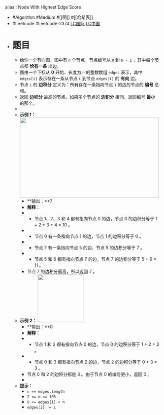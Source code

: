 alias:: Node With Highest Edge Score

- #Algorithm #Medium #[[图]] #[[哈希表]]
- #Leetcode #Leetcode-2374 [LC国际](https://leetcode.com/problems/node-with-highest-edge-score/) [LC中国](https://leetcode.cn/problems/node-with-highest-edge-score/)
- # 题目
	- 给你一个有向图，图中有 `n` 个节点，节点编号从 `0` 到 `n - 1` ，其中每个节点都 **恰有一条** 出边。
	- 图由一个下标从 **0** 开始、长度为 `n` 的整数数组 `edges` 表示，其中 `edges[i]` 表示存在一条从节点 `i` 到节点 `edges[i]` 的 **有向** 边。
	- 节点 `i` 的 **边积分** 定义为：所有存在一条指向节点 `i` 的边的节点的 **编号** 总和。
	- 返回 **边积分** 最高的节点。如果多个节点的 **边积分** 相同，返回编号 **最小** 的那个。
	-
	- **示例 1：**
	  		<img src="https://assets.leetcode.com/uploads/2022/06/20/image-20220620195403-1.png" style="width: 450px; height: 260px;">
		- **输出：**7
		- **解释：**
		- - 节点 1、2、3 和 4 都有指向节点 0 的边，节点 0 的边积分等于 1 + 2 + 3 + 4 = 10 。
		- - 节点 0 有一条指向节点 1 的边，节点 1 的边积分等于 0 。
		- - 节点 7 有一条指向节点 5 的边，节点 5 的边积分等于 7 。
		- - 节点 5 和 6 都有指向节点 7 的边，节点 7 的边积分等于 5 + 6 = 11 。
		- 节点 7 的边积分最高，所以返回 7 。
	- **示例 2：**
	  		<img src="https://assets.leetcode.com/uploads/2022/06/20/image-20220620200212-3.png" style="width: 150px; height: 155px;">
		- **输出：**0
		- **解释：**
		- - 节点 1 和 2 都有指向节点 0 的边，节点 0 的边积分等于 1 + 2 = 3 。
		- - 节点 0 和 3 都有指向节点 2 的边，节点 2 的边积分等于 0 + 3 = 3 。
		- 节点 0 和 2 的边积分都是 3 。由于节点 0 的编号更小，返回 0 。
		-
	- **提示：**
		- `n == edges.length`
		- `2 <= n <= 105`
		- `0 <= edges[i] < n`
		- `edges[i] != i`